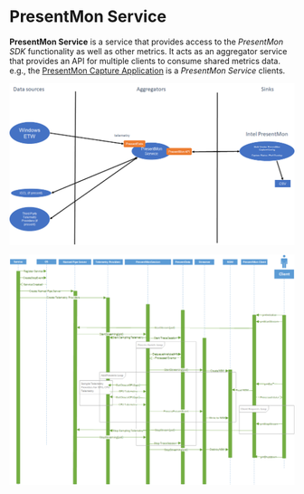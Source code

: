 # PresentMon Service

**PresentMon Service** is a service that provides access to the *PresentMon SDK* functionality as well as other metrics.  It acts as an aggregator service that provides an API for multiple clients to consume shared metrics data.  e.g., the [PresentMon Capture Application](README-CaptureApplication.md) is a *PresentMon Service* clients.

![Architecture](IntelPresentMon/docs/images/PresentMonServiceArchitecture.PNG)

![PresentMon2_Sequence_Diagram](IntelPresentMon/docs/images/PresentMonService_Sequence_Diagram.png)
